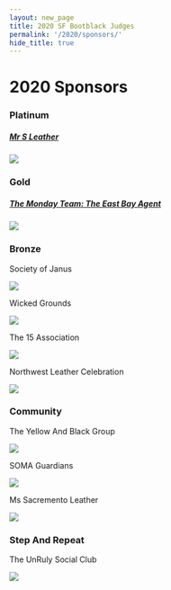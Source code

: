 ```yaml
---
layout: new_page
title: 2020 SF Bootblack Judges
permalink: '/2020/sponsors/'
hide_title: true
---
```


<h1 class="mt-5 text-center"> 2020 Sponsors </h1>

<h3>Platinum </h3>
<div class="row">
  <div class="col-6">
    <h5><a href="http://www.mr-s-leather.com"> Mr S Leather </a></h5>
    <img class="img-fluid" src="/images/2020/sponsors/mr_s.jpg" >
  </div>
</div>

<h3 class="mt-5">Gold </h3>
<div class="row">
  <div class="col-5">
    <h5><a href="http://theeastbayagent.com"> The Monday Team: The East Bay Agent </a></h5>
    <a href="http://theeastbayagent.com">
      <img class="img-fluid" src="/images/2020/sponsors/monday-team.png" >
    </a>
  </div>
</div>

<h3 class="mt-5">Bronze </h3>
<div class="row">
  <div class="col-sm-3">
    <p> Society of Janus </p>
    <img class="img-fluid" src="/images/2020/sponsors/soj.png" >
  </div>
  <div class="col-sm-3">
    <p> Wicked Grounds </p>
    <img class="img-fluid" src="/images/2020/sponsors/wicked_grounds.jpg" >
  </div>
  <div class="col-sm-3">
    <p> The 15 Association </p>
    <img class="img-fluid" src="/images/2020/sponsors/15_association.png" >
  </div>
  <div class="col-sm-3">
    <p> Northwest Leather Celebration</p>
    <img class="img-fluid" src="/images/2020/sponsors/nwlc.png" >
  </div>
</div>

<h3 class="mt-5">Community </h3>
<div class="row">
  <div class="col-sm-3">
    <p> The Yellow And Black Group </p>
    <img class="img-fluid" src="/images/2020/sponsors/yellow&black.jpg" >
  </div>
  <div class="col-sm-3">
    <p> SOMA Guardians </p>
    <img class="img-fluid" src="/images/2020/sponsors/soma_guardians.jpg" >
  </div>
  <div class="col-sm-3">
    <p> Ms Sacremento Leather </p>
    <img class="img-fluid" src="/images/2020/sponsors/ms-sac.jpg" >
  </div>
</div>

<h3 class="mt-5">Step And Repeat </h3>
<div class="row">
  <div class="col-sm-3">
    <p> The UnRuly Social Club</p>
    <img class="img-fluid" src="/images/2020/sponsors/UnRuly.jpeg" >
  </div>
</div>
